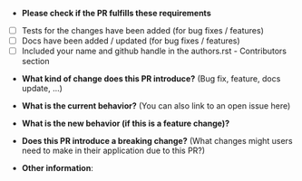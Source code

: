 * **Please check if the PR fulfills these requirements**

- [ ] Tests for the changes have been added (for bug fixes / features)
- [ ] Docs have been added / updated (for bug fixes / features)
- [ ] Included your name and github handle in the authors.rst - Contributors section

* **What kind of change does this PR introduce?** (Bug fix, feature, docs update, ...)



* **What is the current behavior?** (You can also link to an open issue here)



* **What is the new behavior (if this is a feature change)?**



* **Does this PR introduce a breaking change?** (What changes might users need to make in their application due to this PR?)



* **Other information**:
